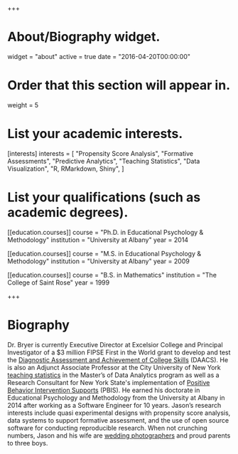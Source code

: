 +++
# About/Biography widget.
widget = "about"
active = true
date = "2016-04-20T00:00:00"

# Order that this section will appear in.
weight = 5

# List your academic interests.
[interests]
  interests = [
    "Propensity Score Analysis",
    "Formative Assessments",
    "Predictive Analytics",
    "Teaching Statistics",
    "Data Visualization",
    "R, RMarkdown, Shiny",
  ]

# List your qualifications (such as academic degrees).
[[education.courses]]
  course = "Ph.D. in Educational Psychology & Methodology"
  institution = "University at Albany"
  year = 2014

[[education.courses]]
  course = "M.S. in Educational Psychology & Methodology"
  institution = "University at Albany"
  year = 2009

[[education.courses]]
  course = "B.S. in Mathematics"
  institution = "The College of Saint Rose"
  year = 1999
 
+++

# Biography

Dr. Bryer is currently Executive Director at Excelsior College and Principal Investigator of a $3 million FIPSE First in the World grant to develop and test the [Diagnostic Assessment and Achievement of College Skills](http://daacs.net/) (DAACS). He is also an Adjunct Associate Professor at the City University of New York [teaching statistics](http://data606.net/) in the Master’s of Data Analytics program as well as a Research Consultant for New York State's implementation of [Positive Behavior Intervention Supports](https://pbisny.org/) (PBIS). He earned his doctorate in Educational Psychology and Methodology from the University at Albany in 2014 after working as a Software Engineer for 10 years. Jason’s research interests include quasi experimental designs with propensity score analysis, data systems to support formative assessment, and the use of open source software for conducting reproducible research. When not crunching numbers, Jason and his wife are [wedding photographers](http://bryerphotography.com/) and proud parents to three boys.
